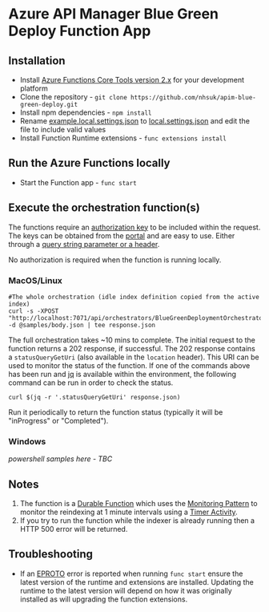 # Azure API Manager Blue Green Deploy Function App

## Installation

* Install
[Azure Functions Core Tools version 2.x](https://docs.microsoft.com/en-us/azure/azure-functions/functions-run-local#install-the-azure-functions-core-tools)
for your development platform
* Clone the repository - `git clone https://github.com/nhsuk/apim-blue-green-deploy.git`
* Install npm dependencies - `npm install`
* Rename [example.local.settings.json](example.local.settings.json) to
  [local.settings.json](local.settings.json) and edit the file to include valid
  values
* Install Function Runtime extensions - `func extensions install`

## Run the Azure Functions locally

* Start the Function app - `func start`

## Execute the orchestration function(s)

The functions require an
[authorization key](https://docs.microsoft.com/en-us/azure/azure-functions/functions-bindings-http-webhook#authorization-keys)
to be included within the request. The keys can be obtained from the
[portal](https://docs.microsoft.com/en-us/azure/azure-functions/functions-bindings-http-webhook#obtaining-keys)
and are easy to use. Either through a
[query string parameter or a header](https://docs.microsoft.com/en-us/azure/azure-functions/functions-bindings-http-webhook#obtaining-keys).

No authorization is required when the function is running locally.

### MacOS/Linux
```
#The whole orchestration (idle index definition copied from the active index)
curl -s -XPOST "http://localhost:7071/api/orchestrators/BlueGreenDeploymentOrchestrator" -d @samples/body.json | tee response.json
```
The full orchestration takes ~10 mins to complete. The initial request to the
function returns a 202 response, if successful.
The 202 response contains a `statusQueryGetUri` (also available in the
`location` header). This URI can be used to monitor the status of the function.
If one of the commands above has been run and
[jq](https://stedolan.github.io/jq/) is available within the environment, the
following command can be run in order to check the status.
```
curl $(jq -r '.statusQueryGetUri' response.json)
```
Run it periodically to return the function status (typically it will be
"inProgress" or "Completed").

### Windows

_powershell samples here - TBC_

## Notes
1) The function is a
[Durable Function](https://docs.microsoft.com/en-us/azure/azure-functions/durable/durable-functions-overview)
which uses the 
[Monitoring Pattern](https://docs.microsoft.com/en-us/azure/azure-functions/durable/durable-functions-concepts#monitoring)
to monitor the reindexing at 1 minute intervals using a
[Timer Activity](https://docs.microsoft.com/en-us/azure/azure-functions/durable/durable-functions-timers).
2) If you try to run the function while the indexer is already running then a HTTP 500 error will be returned.

## Troubleshooting

* If an [EPROTO](https://github.com/Azure/azure-functions-durable-js/issues/28)
  error is reported when running `func start` ensure the latest version of the
  runtime and extensions are installed. Updating the runtime to the latest
  version will depend on how it was originally installed as will upgrading the
  function extensions.
